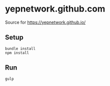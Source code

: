 # yepnetwork.github.com

Source for https://yepnetwork.github.io/

## Setup

```
bundle install
npm install
```

## Run

```
gulp
```

